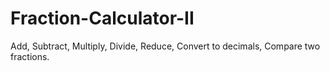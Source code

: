 # Fraction-Calculator-II
Add, Subtract, Multiply, Divide, Reduce, Convert to decimals, Compare two fractions.
